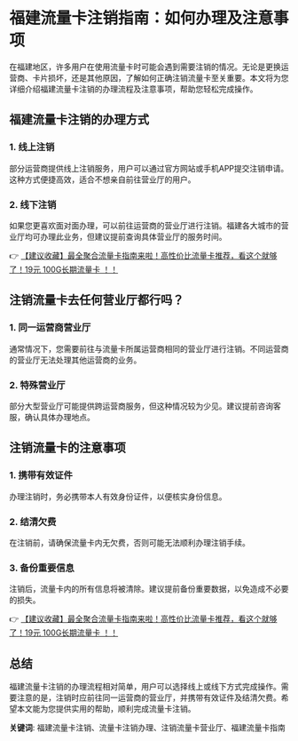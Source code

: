 # 福建流量卡注销指南：如何办理及注意事项

在福建地区，许多用户在使用流量卡时可能会遇到需要注销的情况。无论是更换运营商、卡片损坏，还是其他原因，了解如何正确注销流量卡至关重要。本文将为您详细介绍福建流量卡注销的办理流程及注意事项，帮助您轻松完成操作。

## 福建流量卡注销的办理方式

### 1. 线上注销
部分运营商提供线上注销服务，用户可以通过官方网站或手机APP提交注销申请。这种方式便捷高效，适合不想亲自前往营业厅的用户。

### 2. 线下注销
如果您更喜欢面对面办理，可以前往运营商的营业厅进行注销。福建各大城市的营业厅均可办理此业务，但建议提前查询具体营业厅的服务时间。

👉 [【建议收藏】最全聚合流量卡指南来啦！高性价比流量卡推荐，看这个就够了！19元 100G长期流量卡 ！！](https://bit.ly/Liuliangka)

## 注销流量卡去任何营业厅都行吗？

### 1. 同一运营商营业厅
通常情况下，您需要前往与流量卡所属运营商相同的营业厅进行注销。不同运营商的营业厅无法处理其他运营商的业务。

### 2. 特殊营业厅
部分大型营业厅可能提供跨运营商服务，但这种情况较为少见。建议提前咨询客服，确认具体办理地点。

## 注销流量卡的注意事项

### 1. 携带有效证件
办理注销时，务必携带本人有效身份证件，以便核实身份信息。

### 2. 结清欠费
在注销前，请确保流量卡内无欠费，否则可能无法顺利办理注销手续。

### 3. 备份重要信息
注销后，流量卡内的所有信息将被清除。建议提前备份重要数据，以免造成不必要的损失。

👉 [【建议收藏】最全聚合流量卡指南来啦！高性价比流量卡推荐，看这个就够了！19元 100G长期流量卡 ！！](https://bit.ly/Liuliangka)

## 总结

福建流量卡注销的办理流程相对简单，用户可以选择线上或线下方式完成操作。需要注意的是，注销时应前往同一运营商的营业厅，并携带有效证件及结清欠费。希望本文能为您提供实用的帮助，顺利完成流量卡注销。

**关键词**: 福建流量卡注销、流量卡注销办理、注销流量卡营业厅、福建流量卡指南
